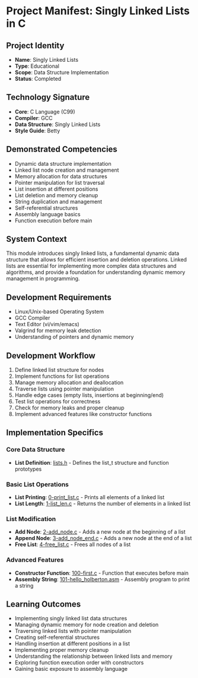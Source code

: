 # Project Manifest: Singly Linked Lists in C

## Project Identity
- **Name**: Singly Linked Lists
- **Type**: Educational
- **Scope**: Data Structure Implementation
- **Status**: Completed

## Technology Signature
- **Core**: C Language (C99)
- **Compiler**: GCC
- **Data Structure**: Singly Linked Lists
- **Style Guide**: Betty

## Demonstrated Competencies
- Dynamic data structure implementation
- Linked list node creation and management
- Memory allocation for data structures
- Pointer manipulation for list traversal
- List insertion at different positions
- List deletion and memory cleanup
- String duplication and management
- Self-referential structures
- Assembly language basics
- Function execution before main

## System Context
This module introduces singly linked lists, a fundamental dynamic data structure that allows for efficient insertion and deletion operations. Linked lists are essential for implementing more complex data structures and algorithms, and provide a foundation for understanding dynamic memory management in programming.

## Development Requirements
- Linux/Unix-based Operating System
- GCC Compiler
- Text Editor (vi/vim/emacs)
- Valgrind for memory leak detection
- Understanding of pointers and dynamic memory

## Development Workflow
1. Define linked list structure for nodes
2. Implement functions for list operations
3. Manage memory allocation and deallocation
4. Traverse lists using pointer manipulation
5. Handle edge cases (empty lists, insertions at beginning/end)
6. Test list operations for correctness
7. Check for memory leaks and proper cleanup
8. Implement advanced features like constructor functions

## Implementation Specifics

### Core Data Structure
- **List Definition**: [lists.h](./lists.h) - Defines the list_t structure and function prototypes

### Basic List Operations
- **List Printing**: [0-print_list.c](./0-print_list.c) - Prints all elements of a linked list
- **List Length**: [1-list_len.c](./1-list_len.c) - Returns the number of elements in a linked list

### List Modification
- **Add Node**: [2-add_node.c](./2-add_node.c) - Adds a new node at the beginning of a list
- **Append Node**: [3-add_node_end.c](./3-add_node_end.c) - Adds a new node at the end of a list
- **Free List**: [4-free_list.c](./4-free_list.c) - Frees all nodes of a list

### Advanced Features
- **Constructor Function**: [100-first.c](./100-first.c) - Function that executes before main
- **Assembly String**: [101-hello_holberton.asm](./101-hello_holberton.asm) - Assembly program to print a string

## Learning Outcomes
- Implementing singly linked list data structures
- Managing dynamic memory for node creation and deletion
- Traversing linked lists with pointer manipulation
- Creating self-referential structures
- Handling insertion at different positions in a list
- Implementing proper memory cleanup
- Understanding the relationship between linked lists and memory
- Exploring function execution order with constructors
- Gaining basic exposure to assembly language